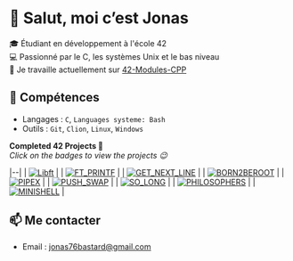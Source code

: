 # 👋 Salut, moi c’est Jonas

🎓 Étudiant en développement à l'école 42  
💻 Passionné par le C, les systèmes Unix et le bas niveau  
🚀 Je travaille actuellement sur [42-Modules-CPP](https://github.com/jbastard/42-CPP)

## 🔧 Compétences
- Langages : `C`, `Languages systeme: Bash`
- Outils : `Git`, `Clion`, `Linux`, `Windows`

**Completed 42 Projects 🚀**  
*Click on the badges to view the projects 😉*

|--|
| [![Libft](https://img.shields.io/badge/Libft-100%2F100-brightgreen?style=for-the-badge)](https://github.com/jbastard/42-Libft) |
| [![FT_PRINTF](https://img.shields.io/badge/FT_Printf-100%2F100-brightgreen?style=for-the-badge)]() |
| [![GET_NEXT_LINE](https://img.shields.io/badge/Get_Next_line-100%2F100-brightgreen?style=for-the-badge)]() |
| [![BORN2BEROOT](https://img.shields.io/badge/Born_To_Be_Root-100%2F100-brightgreen?style=for-the-badge)]() |
| [![PIPEX](https://img.shields.io/badge/Pipex-100%2F100-brightgreen?style=for-the-badge)]() |
| [![PUSH_SWAP](https://img.shields.io/badge/Push_Swap-100%2F100-brightgreen?style=for-the-badge)]() |
| [![SO_LONG](https://img.shields.io/badge/So_long-100%2F100-brightgreen?style=for-the-badge)]() |
| [![PHILOSOPHERS](https://img.shields.io/badge/Philosophers-100%2F100-brightgreen?style=for-the-badge)]() |
| [![MINISHELL](https://img.shields.io/badge/Minishell-100%2F100-brightgreen?style=for-the-badge)]() |

## 📫 Me contacter
- Email : jonas76bastard@gmail.com

